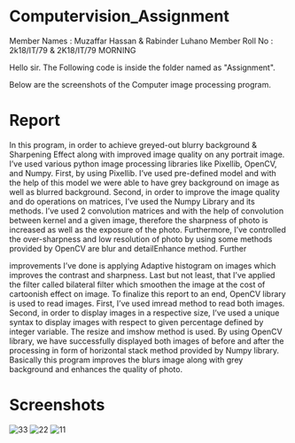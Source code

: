 # Computervision_Assignment

Member Names : Muzaffar Hassan & Rabinder Luhano
Member Roll No : 2k18/IT/79 & 2K18/IT/79  MORNING

Hello sir. The Following code is inside the folder named as "Assignment".


Below are the screenshots of the Computer image processing program.


# Report

In this program, in order to achieve greyed-out blurry background & Sharpening Effect along with improved image quality on any portrait image. I’ve used various python image processing libraries like Pixellib, OpenCV, and Numpy. First, by using Pixellib. I’ve used pre-defined model and with the help of this model we were able to have grey background on image as well as blurred background. Second, in order to improve the image quality and do operations on matrices, I’ve used the Numpy Library and its methods. I’ve used 2 convolution matrices and with the help of convolution between kernel and a given image, therefore the sharpness of photo is increased as well as the exposure of the photo. Furthermore, I’ve controlled the over-sharpness and low resolution of photo by using some methods provided by OpenCV are blur and detailEnhance method. Further 

improvements I’ve done is applying Adaptive histogram on images which improves the contrast and sharpness. Last but not least, that I’ve applied the filter called bilateral filter which smoothen the image at the cost of cartoonish effect on image. To finalize this report to an end, OpenCV library is used to read images. First, I’ve used imread method to read both images. Second, in order to display images in a respective size, I’ve used a unique syntax to display images with respect to given percentage defined by integer variable. The resize and imshow method is used. By using OpenCV library, we have successfully displayed both images of before and after the processing in form of horizontal stack method provided by Numpy library. Basically this program improves the blurs image along with grey background and enhances the quality of photo.



# Screenshots

![33](https://user-images.githubusercontent.com/4027728/127019699-65ce130e-5f0f-4cdf-90c0-50b13cd45b27.png)
![22](https://user-images.githubusercontent.com/4027728/127019708-7ea5dfee-afdd-41f7-921c-c3a71876e5c8.png)
![11](https://user-images.githubusercontent.com/4027728/127019711-ee438146-5739-4d4c-98f7-0dd1d506a08b.png)

